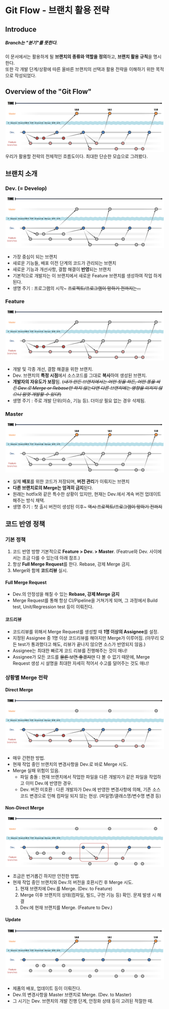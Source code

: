 # Git Flow - 브랜치 활용 전략
## Introduce
##### Branch는 "분기"를 뜻한다.
이 문서에서는 활용하게 될 **브랜치의 종류와 역할을 정의**하고, **브랜치 활용 규칙**을 명시한다.  
또한 각 개발 단계/상황에 따른 올바른 브랜치의 선택과 활용 전략을 이해하기 위한 목적으로 작성되었다.

## Overview of the "Git Flow"
![Overview](./image_doc/branch_overview.png)  
우리가 활용할 전략의 전체적인 흐름도이다. 최대한 단순한 모습으로 그려봤다.

## 브랜치 소개
### Dev. (= Develop)
![Branch - Dev.](./image_doc/branch_dev.png)
- 가장 중심이 되는 브랜치
- 새로운 기능들, 배포 이전 단계의 코드가 관리되는 브랜치
- 새로운 기능과 개선사항, 결함 해결이 **반영**되는 브랜치
- 기본적으로 개발자는 이 브랜치에서 새로운 Feature 브랜치를 생성하여 작업 하게 된다.
- 생명 주기 : 프로그램의 시작~ ~~프로젝트/프로그램이 망하기 전까지는...~~

### Feature
![Branch - Feature](./image_doc/branch_feature.png)
- 개발 및 각종 개선, 결함 해결을 위한 브랜치.
- Dev. 브랜치의 **특정 시점**에서 소스코드를 그대로 **복사**하여 생성된 브랜치.
- **개발자의 자유도가 보장**됨. ~~(*내가 만든 브랜치에서는 어떤 짓을 하든, 어떤 똥을 싸든 Dev.로 Merge or Rebase만 하지 않는다면 다른 브랜치에는 영향을 미치지 않으니 맘껏 개발할 수 있다!*)~~
- 생명 주기 : 주로 개발 단위(이슈, 기능 등). 더이상 필요 없는 경우 삭제됨.

### Master
![Branch - Master](./image_doc/branch_master.png)
- 실제 **배포**를 위한 코드가 저장되며, **버전 관리**가 이뤄지는 브랜치
- **다른 브랜치로의 Merge는 엄격히 금지**된다.
- 원래는 hotfix와 같은 특수한 상황이 있지만, 현재는 Dev.에서 계속 버전 업데이트 해주는 방식 채택.
- 생명 주기 : 첫 출시 버전이 생성된 이후~ ~~역시 프로젝트/프로그램이 망하기 전까지~~

## 코드 반영 정책
### 기본 정책
1. 코드 반영 방향 기본적으로 **Feature > Dev. > Master**. (Featrue와 Dev. 사이에서는 조금 다를 수 있는데 아래 참조.)
2. 항상 **Full Merge Request**를 한다. Rebase, 강제 Merge 금지.
3. Merge와 함께 **코드리뷰** 실시.

#### Full Merge Request
- Dev.의 안정성을 해칠 수 있는 **Rebase, 강제 Merge 금지**
- Merge Request를 통해 항상 CI/Pipeline을 거쳐가게 되며, 그 과정에서 Build test, Unit/Regression test 등이 이뤄진다.

#### 코드리뷰
- 코드리뷰를 위해서 Merge Request를 생성할 때 **1명 이상의 Assignee**를 설정.
- 지정된 Assignee 중 1명 이상 코드리뷰를 해야지만 Merge가 이루어짐. (아무리 모든 test가 통과했다고 해도, 리뷰가 끝나지 않으면 소스가 반영되지 않음.)
- Assignee는 최대한 빠르게 코드 리뷰를 진행해주는 것이 매너!
- Assignee가 모든 코드를 ~~물론 보면 좋겠지만~~ 다 볼 수 없기 때문에, Merge Request 생성 시 설명을 최대한 자세히 적어서 수고를 덜어주는 것도 매너!

### 상황별 Merge 전략
#### Direct Merge
![Direct merge to dev](./image_doc/branch_feat_to_dev_direct.png)
- 매우 간편한 방법.
- 현재 작업 중인 브랜치의 변경사항을 Dev.로 바로 Merge 시도.
- Merge 실패 위험이 있음.
    - 파일 충돌 : 현재 브랜치에서 작업한 파일을 다른 개발자가 같은 파일을 작업하고 이미 Dev.에 반영한 경우.
    - Dev. 버전 미호환 : 다른 개발자가 Dev.에 반영한 변경사항에 의해, 기존 소스코드 변경으로 인해 컴파일 되지 않는 현상.
    (파일명/클래스명/변수명 변경 등)

#### Non-Direct Merge
![Non direct merge to dev](./image_doc/branch_feat_to_dev_non_direct.png)
- 조금은 번거롭긴 하지만 안전한 방법.
- 현재 작업 중인 브랜치와 Dev.의 버전을 호환시킨 후 Merge 시도.
    1. 현재 브랜치에 Dev.를 Merge. (Dev. to Feature)
    2. Merge 이후 브랜치의 상태(컴파일, 빌드, 구현 기능 등) 확인. 문제 발생 시 해결
    3. Dev.에 현재 브랜치를 Merge. (Feature to Dev.)

#### Update
![merge dev to master](./image_doc/branch_dev_to_master.png)
- 제품의 배포, 업데이트 등이 이뤄진다.
- Dev.의 변경사항을 Master 브랜치로 Merge. (Dev. to Master)
- 그 시기는 Dev. 브랜치의 개발 진행 단계, 안정화 상태 등이 고려된 적절한 때.
